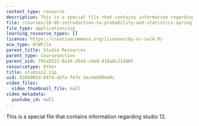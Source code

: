 ```yaml
---
content_type: resource
description: This is a special file that contains information regarding studio 12.
file: /courses/18-05-introduction-to-probability-and-statistics-spring-2014/826b085d8474ab7afe7e1ec4e0d9ed4c_studio12.zip
file_type: application/zip
learning_resource_types: []
license: https://creativecommons.org/licenses/by-nc-sa/4.0/
ocw_type: OCWFile
parent_title: Studio Resources
parent_type: CourseSection
parent_uid: 795a5521-0a16-d54d-c4e8-910a0c21496f
resourcetype: Other
title: studio12.zip
uid: 826b085d-8474-ab7a-fe7e-1ec4e0d9ed4c
video_files:
  video_thumbnail_file: null
video_metadata:
  youtube_id: null
---
```

This is a special file that contains information regarding studio 12.